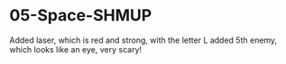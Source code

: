 # 05-Space-SHMUP
Added laser, which is red and strong, with the letter L
added 5th enemy, which looks like an eye, very scary!

